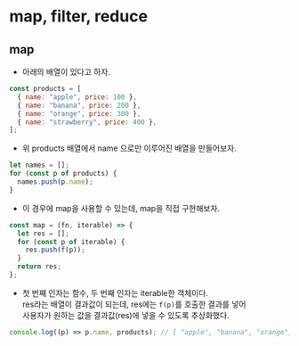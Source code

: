 # map, filter, reduce

<h2>map</h2>

- 아래의 배열이 있다고 하자.

```js
const products = [
  { name: "apple", price: 100 },
  { name: "banana", price: 200 },
  { name: "orange", price: 300 },
  { name: "strawberry", price: 400 },
];
```

- 위 products 배열에서 name 으로만 이루어진 배열을 만들어보자.

```js
let names = [];
for (const p of products) {
  names.push(p.name);
}
```

- 이 경우에 map을 사용할 수 있는데, map을 직접 구현해보자.

```js
const map = (fn, iterable) => {
  let res = [];
  for (const p of iterable) {
    res.push(f(p));
  }
  return res;
};
```

- 첫 번째 인자는 함수, 두 번째 인자는 iterable한 객체이다.  
  res라는 배열이 결과값이 되는데, res에는 `f(p)`를 호출한 결과를 넣어  
  사용자가 원하는 값을 결과값(res)에 넣을 수 있도록 추상화했다.

```js
console.log((p) => p.name, products); // [ "apple", "banana", "orange", "strawberry" ]
```
